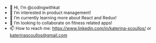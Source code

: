 - 👋 Hi, I’m @codingwithkat
- 👀 I’m interested in product management!
- 🌱 I’m currently learning more about React and Redux!
- 💞️ I’m looking to collaborate on fitness related apps!
- 📫 How to reach me: https://www.linkedin.com/in/katerina-scoullos/ or katerinascoullos@gmail.com 

<!---
codingwithkat/codingwithkat is a ✨ special ✨ repository because its `README.md` (this file) appears on your GitHub profile.
You can click the Preview link to take a look at your changes.
--->
